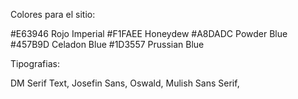Colores para el sitio:

#E63946 Rojo Imperial
#F1FAEE Honeydew
#A8DADC Powder Blue
#457B9D Celadon Blue
#1D3557 Prussian Blue

Tipografias:

DM Serif Text, 
Josefin Sans, 
Oswald, 
Mulish Sans Serif, 
